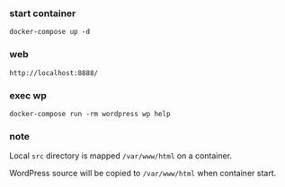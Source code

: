 ### start container

    docker-compose up -d

### web

    http://localhost:8888/

### exec wp 

    docker-compose run -rm wordpress wp help

### note

Local `src` directory is mapped `/var/www/html` on a container.

WordPress source will be copied to `/var/www/html` when container start.

